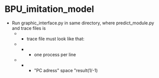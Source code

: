 # BPU_imitation_model
 - Run graphic_interface.py in same directory, where predict_module.py and trace files is
     - - trace file must look like that: 
      - - - one process per line 
      - - - "PC adress" space "result(1/-1)
